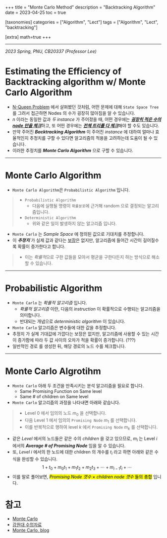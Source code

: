 +++
title = "Monte Carlo Method"
description = "Backtracking Algorithm"
date = 2023-04-25
toc = true

[taxonomies]
categories = ["Algorithm", "Lect"]
tags = ["Algorithm", "Lect", "backtracking"]

[extra]
math=true
+++

---

*2023 Spring, PNU, CB20337 (Professor Lee)*

# Estimating the Efficiency of Backtracking algorithm w/ Monte Carlo Algorithm
- [N-Queen Problem](/campus/lect/cb20337_algorithm/cb20337-n-queen/) 에서 살펴봤던 것처럼, 어떤 문제에 대해 `State Space Tree` 를 그려서 접근하면 Nodes 의 수가 굉장히 많아짐을 알 수 있습니다.
- $n$ 이라는 동일한 값과 <txtylw>*두 instance*</txtylw> 가 주어졌을 때, 어떤 경우에는 <u>***굉장히 적은 수의 node 만을 체크***</u>하고, 또 어떤 경우에는 <u>***전체 트리를 다 체크***</u>해야 할 수도 있습니다.
- 만약 주어진 <txtred>***Backtracking Algorithm***</txtred> 이 주어진 <txtylw>*instance*</txtylw> 에 대하여 얼마나 효율적인지 추정치를 구할 수 있다면 알고리즘의 적용을 고려하는데 도움이 될 수 있습니다.
- 이러한 추정치를 <txtred>***Monte Carlo Algorithm***</txtred> 으로 구할 수 있습니다.
---
# Monte Carlo Algorithm
- `Monte Carlo Algorithm`은 `Probabilistic Algorithm` 입니다.

> - `Probabilistic Algorithm`
>   - 다음에 실행될 명령이 `확률분포`에 근거해 random 으로 결정되는 알고리즘입니다.
> - `Deterministic Algorithm`
>   - 위와 같은 일이 발생하지 않는 알고리즘 입니다.

- `Monte Carlo` 는 *Sample Space* 에 정의된 값으로 기대치를 추정합니다.
- 이 ***추정치*** 가 실제 값과 같다는 <u>보장</u>은 없지만, 알고리즘에 들어간 시간이 길어질수록 확률이 증가한다고 합니다.
> - 이는 <txtylw>*확률적*</txtylw>으로 구한 값들을 모아서 평균을 구한다든지 하는 방식으로 해소할 수 있습니다.

---

# Probabilistic Algorithm
- `Monte Carlo` 는 <txtred>*확률적 알고리즘*</txtred> 입니다.
  - <txtred>*확률적 알고리즘*</txtred> 이란, 다음의 *instruction* 이 확률적으로 수행되는 알고리즘을 의미합니다.
  - 반대되는 개념으로 <txtred>*deterministic algorithm*</txtred> 이 있습니다.
- `Monte Carlo` 알고리즘은 변수들에 대한 값을 추정합니다.
- <txtylw>추정치</txtylw> 가 실제 기대값에 가깝다는 보장은 없지만, 알고리즘에 사용할 수 있는 시간이 증가함에 따라 두 값 사이의 오차가 적을 확률이 증가합니다. (???)
- <txtylw>일반적인 경로</txtylw> 를 생성한 뒤, 해당 경로의 <txtylw>노드 수</txtylw>를 체크합니다.

---

# Monte Carlo Algrotihm
- `Monte Carlo` 아래 두 조건을 만족시키는 분석 알고리즘을 필요로 합니다.
  - <txtylw> Same Promising Function </txtylw> on <txtylw>Same level</txtylw>
  - <txtylw> Same # of children </txtylw> on <txtylw>Same level</txtylw>
- `Monte Carlo` 알고리즘의 과정을 나타내면 아래와 같습니다.
> - Level $0$ 에서 임의의 노드 $m_0$ 을 선택합니다.
> - 다음 Level $1$ 에서 임의의 `Promising Node` $m_1$ 를 선택합니다.
> - 이를 반복적으로 행하여 level $k$ 에서 `Promising Node` $m_k$ 를 선택합니다.
- 같은 *Level* 에서의 노드들은 같은 수의 *children* 을 갖고 있으므로, $m_i$ 는 Level $i$ 에서의 <txtylw>***Average # of Promising Node***</txtylw> 임을 알 수 있습니다.
- 또, *Level* $i$ 에서의 한 노드에 대한 children 의 개수를 $t_i$ 라고 하면 아래와 같은 수식을 완성할 수 있습니다.
$$1 + t_0 + m_0 t_1 + m_1 t_2 + m_2 t_3 + \cdots + m_{i-1} t_i + \cdots$$
- 이를 말로 풀어보면, <mark>*Promising Node 갯수* $\times$ *children node 갯수* 들의 총합</mark> 입니다.

# 참고
- [Monte Carlo](https://www.kancloud.cn/leavor/cplusplus/630541)
- [강원대 수업자료](https://cs.kangwon.ac.kr/~ysmoon/courses/2010_1/alg/08.pdf)
- [Monte Carlo, blog](https://nolzaheo.tistory.com/20)
